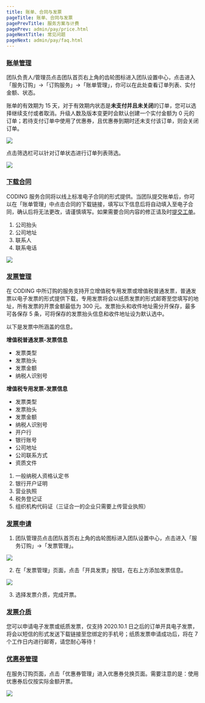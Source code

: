 ```yaml
---
title: 账单、合同与发票
pageTitle: 账单、合同与发票
pagePrevTitle: 服务方案与计费
pagePrev: admin/pay/price.html
pageNextTitle: 常见问题
pageNext: admin/pay/faq.html
---
```


### [账单管理](#bill)

团队负责人/管理员点击团队首页右上角的齿轮图标进入团队设置中心，点击进入「服务订购」→「订购服务」→「账单管理」，你可以在此处查看订单列表、实付金额、状态。

账单的有效期为 15 天，对于有效期内状态是**未支付并且未关闭**的订单，您可以选择继续支付或者取消。升级人数及版本变更时会默认创建一个实付金额为 0 元的订单；若待支付订单中使用了优惠券，且优惠券到期时还未支付该订单，则会关闭订单。

![](https://help-assets.codehub.cn/enterprise/20211009141901.png)

点击筛选栏可以针对订单状态进行订单列表筛选。

![](https://help-assets.codehub.cn/enterprise/20200511162741.png)

### [下载合同](#contract)

CODING 服务合同将以线上标准电子合同的形式提供。当团队提交账单后，你可以在「账单管理」中点击合同的下载链接，填写以下信息后将自动填入至电子合同，确认后将无法更改，请谨慎填写。如果需要合同内容的修正请及时[提交工单](https://e.coding.net/signin?redirect=/workorder)。

1.  公司抬头
1.  公司地址
1.  联系人
1.  联系电话

![](https://help-assets.codehub.cn/enterprise/20211119165523.png)

### [发票管理](#manage)

在 CODING 中所订购的服务支持开立增值税专用发票或增值税普通发票，普通发票以电子发票的形式提供下载，专用发票将会以纸质发票的形式邮寄至您填写的地址，所有发票的开票金额最低为 300 元。发票抬头和收件地址需分开保存，最多可各保存 5 条，可将保存的发票抬头信息和收件地址设为默认选中。

以下是发票中所涵盖的信息。

**增值税普通发票-发票信息**

-   发票类型
-   发票抬头
-   发票金额
-   纳税人识别号

**增值税专用发票-发票信息**

-   发票类型
-   发票抬头
-   发票金额
-   纳税人识别号
-   开户行
-   银行账号
-   公司地址
-   公司联系方式
-   资质文件
1.  一般纳税人资格认定书
2.  银行开户证明
3.  营业执照
4.  税务登记证
5.  组织机构代码证（三证合一的企业只需要上传营业执照）

### [发票申请](#apply)

1.  团队管理员点击团队首页右上角的齿轮图标进入团队设置中心，点击进入「服务订购」→「发票管理」。

![](https://help-assets.codehub.cn/enterprise/20210930173842.png)

2.  在「发票管理」页面，点击「开具发票」按钮，在右上方添加发票信息。

![](https://help-assets.codehub.cn/enterprise/20201230103817.png)

3.  选择发票介质，完成开票。

### [发票介质](#form)

您可以申请电子发票或纸质发票，仅支持 2020.10.1 日之后的订单开具电子发票，将会以短信的形式发送下载链接至您绑定的手机号；纸质发票申请成功后，将在 7 个工作日内进行邮寄，请您耐心等待！

### [优惠券管理](#coupon)

在服务订购页面，点击「优惠券管理」进入优惠券兑换页面。需要注意的是：使用优惠券后仅按实际金额开票。

![](https://help-assets.codehub.cn/enterprise/20191209111609.png)

